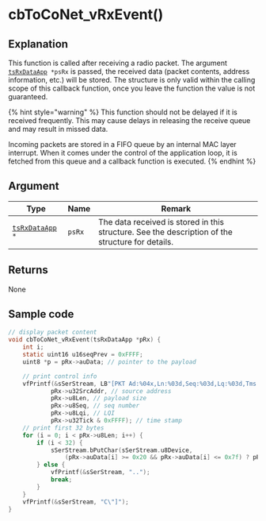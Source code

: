 # cbToCoNet_vRxEvent()

## Explanation

This function is called after receiving a radio packet. The argument [`tsRxDataApp`](../gou-zao-ti/tsrxdataapp.md)` *psRx` is passed, the received data (packet contents, address information, etc.) will be stored. The structure is only valid within the calling scope of this callback function, once you leave the function the value is not guaranteed.

{% hint style="warning" %}
This function should not be delayed if it is received frequently. This may cause delays in releasing the receive queue and may result in missed data.

Incoming packets are stored in a FIFO queue by an internal MAC layer interrupt. When it comes under the control of the application loop, it is fetched from this queue and a callback function is executed.
{% endhint %}

## Argument

| Type                                              | Name   | Remark                                                                                           |
| ------------------------------------------------- | ------ | ------------------------------------------------------------------------------------------------ |
| [`tsRxDataApp`](../gou-zao-ti/tsrxdataapp.md)` *` | `psRx` | The data received is stored in this structure. See the description of the structure for details. |

## Returns

None

## Sample code

```c
// display packet content 
void cbToCoNet_vRxEvent(tsRxDataApp *pRx) {
	int i;
	static uint16 u16seqPrev = 0xFFFF;
	uint8 *p = pRx->auData; // pointer to the payload

	// print control info
	vfPrintf(&sSerStream, LB"[PKT Ad:%04x,Ln:%03d,Seq:%03d,Lq:%03d,Tms:%05d \"",
			pRx->u32SrcAddr, // source address
			pRx->u8Len, // payload size
			pRx->u8Seq, // seq number
			pRx->u8Lqi, // LQI
			pRx->u32Tick & 0xFFFF); // time stamp
	// print first 32 bytes
	for (i = 0; i < pRx->u8Len; i++) {
		if (i < 32) {
			sSerStream.bPutChar(sSerStream.u8Device,
				(pRx->auData[i] >= 0x20 && pRx->auData[i] <= 0x7f) ? pRx->auData[i] : '.');
		} else {
			vfPrintf(&sSerStream, "..");
			break;
		}
	}
	vfPrintf(&sSerStream, "C\"]");
}
```

